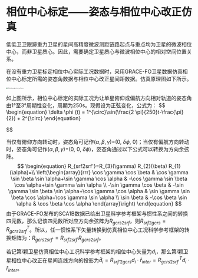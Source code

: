 # 相位中心标定——姿态与相位中心改正仿真

低低卫卫跟踪重力卫星的星间高精度微波测距链路起点与重点均为卫星的微波相位中心，而非卫星质心。因此，需要确定卫星质心与微波相位中心的相对空间位置关系。

在没有重力卫星标定相位中心实际工况数据时，采用GRACE-FO卫星数据仿真相位中心标定所需的姿态角数据与相位中心改正星间距数据。仿真原理图如下所示。

<img src="E:\lhsPrograms\Projects_2021\phase_centre_validation\images\altitude_angle_test_scheme.png" alt="altitude_angle_test_scheme" style="zoom:24%;" />

如上图所示，相位中心标定的实际工况为让单星俯仰或偏航方向相对轨道的姿态角由1°至3°周期性变化，周期为250s。现假设为正弦变化，公式为：
$$
\begin{equation}
	\delta \phi (t) = 1^{\circ}\sin(\frac{2 \pi}{250}t-\frac{\pi}{2}) + 2^{\circ} 
\end{equation}
$$

当仅有俯仰方向转动时，姿态角可记作($\alpha, \, \beta, \, \gamma$)=(0, $\delta \phi$, 0)；当仅有偏航方向转动时，姿态角可记作($\alpha, \, \beta, \, \gamma$)=(0, 0, $\delta \phi$)，姿态角通过以下公式可以转换为方向余弦阵。
$$
\begin{equation}
R_{srf2srf'}=R_{3}(\gamma) R_{2}(\beta) R_{1}(\alpha)=\\ \left(\begin{array}{rrr}
\cos \gamma \cos \beta & \cos \gamma \sin \beta \sin \alpha+\sin \gamma \cos \alpha & -\cos \gamma \sin \beta \cos \alpha+\sin \gamma \sin \alpha \\
-\sin \gamma \cos \beta & -\sin \gamma \sin \beta \sin \alpha+\cos \gamma \cos \alpha & \sin \gamma \sin \beta \cos \alpha+\cos \gamma \sin \alpha \\
\sin \beta & -\cos \beta \sin \alpha & \cos \beta \cos \alpha
\end{array}\right)
\end{equation}
$$
由于GRACE-FO发布的SCA1B数据已给出卫星科学参考框架与惯性系之间的转换四元数，那么记该四元数所对应方向余弦阵为$R_{gcrs2srf}$，则$R_{srf2gcrs}=R_{gcrs2srf}^T$。所以，任一惯性系下矢量转换到仿真相位中心工况科学参考框架的转换矩阵为：$R_{gcrs2srf'}=R_{srf2srf'}R_{gcrs2srf}$。

若记第$i$颗卫星仿真相位中心工况科学参考框架的相位中心矢量为$d_i$，那么第$i$颗卫星相位中心改正在星间连线方向的投影为$\bar d_i=R_{srf'2gcrs}d_i\cdot \bar r_{inter}=R_{gcrs2srf'}^Td_i\cdot \bar r_{inter}$。 